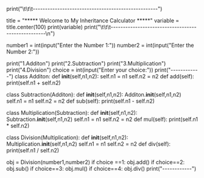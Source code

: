 print("\t\t\t---------------------------------------------------")

title = "***** Welcome to My Inheritance Calculator *****"
variable = title.center(100)
print(variable)
print("\t\t\t---------------------------------------------------\n")

number1 = int(input("Enter the Number 1:"))
number2 = int(input("Enter the Number 2:"))

print("1.Additon")
print("2.Subtraction")
print("3.Multiplication")
print("4.Division")
choice = int(input("Enter your choice:"))
print("------------")
class Additon:
    def __init__(self,n1,n2):
        self.n1 = n1
        self.n2 = n2
    def add(self):
        print(self.n1 + self.n2)

class Subtraction(Additon):
    def __init__(self,n1,n2):
        Additon.__init__(self,n1,n2)
        self.n1 = n1
        self.n2 = n2
    def sub(self):
        print(self.n1 - self.n2)

class Multiplication(Subtraction):
    def __init__(self,n1,n2):
        Subtraction.__init__(self,n1,n2)
        self.n1 = n1
        self.n2 = n2
    def mul(self):
        print(self.n1 * self.n2)

class Division(Multiplication):
    def __init__(self,n1,n2):
        Multiplication.__init__(self,n1,n2)
        self.n1 = n1
        self.n2 = n2
    def div(self):
        print(self.n1 / self.n2)
        
obj = Division(number1,number2)
if choice ==1:
    obj.add()
if choice==2:
    obj.sub()
if choice==3:
    obj.mul()
if choice==4:
    obj.div()
print("------------")
